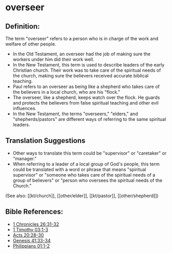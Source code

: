 # overseer #

## Definition: ##

The term "overseer" refers to a person who is in charge of the work and welfare of other people.

* In the Old Testament, an overseer had the job of making sure the workers under him did their work well. 
* In the New Testament, this term is used to describe leaders of the early Christian church. Their work was to take care of the spiritual needs of the church, making sure the believers received accurate biblical teaching.
* Paul refers to an overseer as being like a shepherd who takes care of the believers in a local church, who are his "flock."
* The overseer, like a shepherd, keeps watch over the flock. He guards and protects the believers from false spiritual teaching and other evil influences.
* In the New Testament, the terms "overseers," "elders," and "shepherds/pastors" are different ways of referring to the same spiritual leaders.

## Translation Suggestions ##

* Other ways to translate this term could be "supervisor" or "caretaker" or "manager."
* When referring to a leader of a local group of God's people, this term could be translated with a word or phrase that means "spiritual supervisor" or "someone who takes care of the spiritual needs of a group of believers" or "person who oversees the spiritual needs of the Church."

(See also: [[kt/church]], [[other/elder]], [[kt/pastor]], [[other/shepherd]])

## Bible References: ##

* [1 Chronicles 26:31-32](en/tn/1ch/help/26/31)
* [1 Timothy 03:1-3](en/tn/1ti/help/03/01)
* [Acts 20:28-30](en/tn/act/help/20/28)
* [Genesis 41:33-34](en/tn/gen/help/41/33)
* [Philippians 01:1-2](en/tn/php/help/01/01)